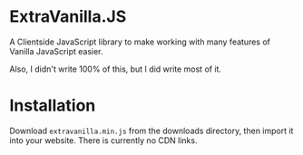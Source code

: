 # ExtraVanilla.JS
A Clientside JavaScript library to make working with many features of Vanilla JavaScript easier.

Also, I didn't write 100% of this, but I did write most of it.

# Installation
Download `extravanilla.min.js` from the downloads directory, then import it into your website. There is currently no CDN links.